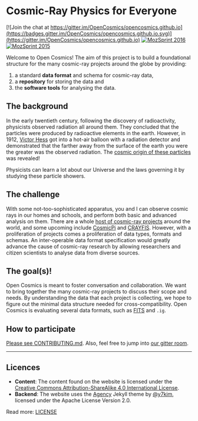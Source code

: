 # Cosmic-Ray Physics for Everyone

[![Join the chat at https://gitter.im/OpenCosmics/opencosmics.github.io](https://badges.gitter.im/OpenCosmics/opencosmics.github.io.svg)](https://gitter.im/OpenCosmics/opencosmics.github.io)
[![MozSprint 2016](https://img.shields.io/badge/MozSprint-2016-brightgreen.svg)](https://www.mozillascience.org/save-the-date-mozilla-science-lab-global-sprint)
[![MozSprint 2015](https://img.shields.io/badge/MozSprint-2015-orange.svg)](https://www.mozillascience.org/global-sprint-2015)

Welcome to Open Cosmics! The aim of this project is to build a foundational structure for the many cosmic-ray projects around the globe by providing:

1. a standard **data format** and schema for cosmic-ray data,
2. a **repository** for storing the data and
3. the **software tools** for analysing the data.

## The background

In the early twentieth century, following the discovery of radioactivity, physicists observed radiation all around them.
They concluded that the particles were produced by radioactive elements in the earth.
However, in 1912, [Victor Hess](https://en.wikipedia.org/wiki/Victor_Francis_Hess) got into a hot-air balloon with a radiation detector and demonstrated that the farther away from the surface of the earth you were the greater was the observed radiation.
The [cosmic origin of these particles](https://en.wikipedia.org/wiki/Cosmic_ray) was revealed!

Physicists can learn a lot about our Universe and the laws governing it by studying these particle showers.

## The challenge

With some not-too-sophisticated apparatus, you and I can observe cosmic rays in our homes and schools, and perform both basic and advanced analysis on them.
There are a whole [host of cosmic-ray projects](https://indico.cern.ch/event/99542/page/5191-represented-projects) around the world, and some upcoming include [CosmicPi](http://cosmicpi.org/) and [CRAYFIS](http://crayfis.io/).
However, with a proliferation of projects comes a proliferation of data types, formats and schemas.
An inter-operable data format specification would greatly advance the cause of cosmic-ray research by allowing researchers and citizen scientists to analyse data from diverse sources.

## The goal(s)!

Open Cosmics is meant to foster conversation and collaboration.
We want to bring together the many cosmic-ray projects to discuss their scope and needs.
By understanding the data that each project is collecting, we hope to figure out the minimal data structure needed for cross-compatibility.
Open Cosmics is evaluating several data formats, such as [FITS](http://fits.gsfc.nasa.gov/) and `.ig`.

## How to participate

[Please see CONTRIBUTING.md](/CONTRIBUTING.md).
Also, feel free to jump into [our gitter room](https://gitter.im/OpenCosmics/opencosmics.github.io).

---

## Licences

- **Content**: The content found on the website is licensed under the [Creative Commons Attribution-ShareAlike 4.0 International License](https://creativecommons.org/licenses/by-sa/4.0/).
- **Backend**: The website uses the [Agency](https://github.com/y7kim/agency-jekyll-theme) Jekyll theme by [@y7kim](https://github.com/y7kim/), licensed under the Apache License Version 2.0.

Read more: [LICENSE](https://github.com/OpenCosmics/opencosmics.github.io/blob/master/LICENSE)
